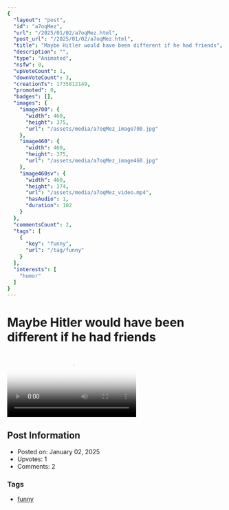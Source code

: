 ```yaml
---
{
  "layout": "post",
  "id": "a7oqMez",
  "url": "/2025/01/02/a7oqMez.html",
  "post_url": "/2025/01/02/a7oqMez.html",
  "title": "Maybe Hitler would have been different if he had friends",
  "description": "",
  "type": "Animated",
  "nsfw": 0,
  "upVoteCount": 1,
  "downVoteCount": 3,
  "creationTs": 1735812149,
  "promoted": 0,
  "badges": [],
  "images": {
    "image700": {
      "width": 460,
      "height": 375,
      "url": "/assets/media/a7oqMez_image700.jpg"
    },
    "image460": {
      "width": 460,
      "height": 375,
      "url": "/assets/media/a7oqMez_image460.jpg"
    },
    "image460sv": {
      "width": 460,
      "height": 374,
      "url": "/assets/media/a7oqMez_video.mp4",
      "hasAudio": 1,
      "duration": 102
    }
  },
  "commentsCount": 2,
  "tags": [
    {
      "key": "funny",
      "url": "/tag/funny"
    }
  ],
  "interests": [
    "humor"
  ]
}
---
```


# Maybe Hitler would have been different if he had friends

<video controls playsinline loop poster="/assets/media/a7oqMez_image460.jpg">
  <source src="/assets/media/a7oqMez_video.mp4" type="video/mp4">
  Your browser does not support the video tag.
</video>

## Post Information

- Posted on: January 02, 2025
- Upvotes: 1
- Comments: 2

### Tags

- [funny](/tag/funny)
